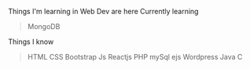 Things I'm learning in Web Dev are here
Currently learning
>MongoDB

Things I know
>HTML
> CSS
> Bootstrap
> Js
> Reactjs
> PHP mySql
> ejs
> Wordpress
> Java
> C
